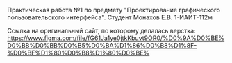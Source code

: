 Практическая работа №1 по предмету "Проектирование графического пользовательского интерфейса". Студент Монахов Е.В. 1-ИАИТ-112м


Ссылка на оригинальный сайт, по которому делалась верстка:
https://www.figma.com/file/fG61Ja1ye0jtkKbuvt9OR0/%D0%9A%D0%BE%D0%BB%D0%BB%D0%B5%D0%BA%D1%86%D0%B8%D1%8F-%D0%BF%D1%80%D0%B8%D1%80%D0%BE%
